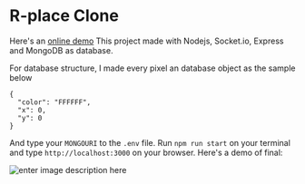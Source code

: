 # R-place Clone 

Here's an [online demo](https://place-wftr.onrender.com)
This project made with Nodejs, Socket.io, Express and MongoDB as database.

For database structure, I made every pixel an database object as the sample below

    {
      "color": "FFFFFF",
      "x": 0,
      "y": 0
    }

And type your `MONGOURI` to the `.env` file.
Run `npm run start` on your terminal and type `http://localhost:3000`
on your browser. Here's a demo of final:

![enter image description here](https://i.ibb.co/KWSzrXb/ss.png)
